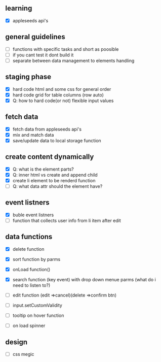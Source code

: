 ## learning

- [x] appleseeds api's

## general guidelines

- [ ] functions with specific tasks and short as poosible
- [ ] if you cant test it dont build it
- [ ] separate between data management to elements handling

## staging phase

- [x] hard code html and some css for general order
- [x] hard code grid for table columns (row auto)
- [x] Q: how to hard code(or not) flexible input values

## fetch data

- [x] fetch data from appleseeds api's
- [x] mix and match data
- [x] save/update data to local storage function

## create content dynamically

- [x] Q: what is the element parts?
- [x] Q: inner html vs create and append child
- [x] create li element to be renderd function
- [ ] Q: what data attr should the element have?

## event listners

- [x] buble event listners
- [ ] function that collects user info from li item after edit

## data functions

- [x] delete function
- [x] sort function by parms
- [x] onLoad function()
- [x] search function (key event) with drop down menue parms (what do i need to listen to?)
- [ ] edit function (edit =>cancel)(delete =>confirm btn)

- [ ] input.setCustomValidity
- [ ] tooltip on hover function
- [ ] on load spinner

## design

- [ ] css megic
